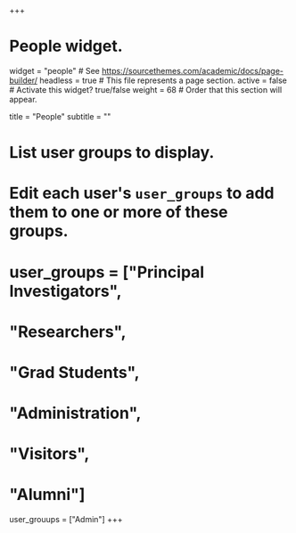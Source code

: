 +++
# People widget.
widget = "people"  # See https://sourcethemes.com/academic/docs/page-builder/
headless = true  # This file represents a page section.
active = false  # Activate this widget? true/false
weight = 68  # Order that this section will appear.

title = "People"
subtitle = ""

# List user groups to display.
#   Edit each user's `user_groups` to add them to one or more of these groups.
# user_groups = ["Principal Investigators",
#                "Researchers",
#                "Grad Students",
#                "Administration",
#                "Visitors",
#                "Alumni"]
user_grouups = ["Admin"]
+++
